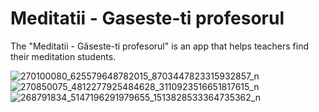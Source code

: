 # Meditatii - Gaseste-ti profesorul
The "Meditatii - Găseste-ti profesorul" is an app that helps teachers find their meditation students.

![270100080_625579648782015_8703447823315932857_n](https://user-images.githubusercontent.com/62098466/148821600-d52159ca-68f6-49dc-8e43-5506aa768e09.jpg)
![270850075_4812277925484628_3110923516651817615_n](https://user-images.githubusercontent.com/62098466/148821613-0bd155ff-46f9-43c0-a045-5d05ea0c1be0.jpg)
![268791834_5147196291979655_1513828533364735362_n](https://user-images.githubusercontent.com/62098466/148821614-77fe3dac-b0e3-4b04-8393-5b8eaa9e0ccd.jpg)
